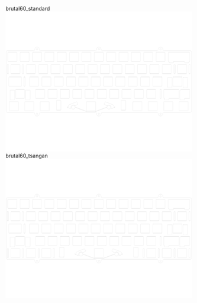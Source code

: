 brutal60_standard<br/>![image](./brutal60_standard.png)brutal60_tsangan<br/>![image](./brutal60_tsangan.png)